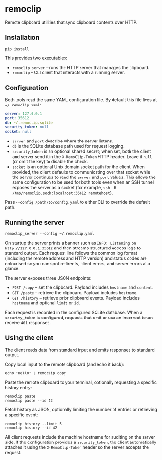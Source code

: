 # remoclip

Remote clipboard utilities that sync clipboard contents over HTTP.

## Installation

```
pip install .
```

This provides two executables:

- `remoclip_server` – runs the HTTP server that manages the clipboard.
- `remoclip` – CLI client that interacts with a running server.

## Configuration

Both tools read the same YAML configuration file. By default this file lives at `~/.remoclip.yaml`:

```yaml
server: 127.0.0.1
port: 35612
db: ~/.remoclip.sqlite
security_token: null
socket: null
```

- `server` and `port` describe where the server listens.
- `db` is the SQLite database path used for request logging.
- `security_token` is an optional shared secret; when set, both the client and server
  send it in the `X-RemoClip-Token` HTTP header. Leave it `null` (or omit the key) to
  disable the check.
- `socket` is an optional Unix domain socket path for the client. When provided, the
  client defaults to communicating over that socket while the server continues to read
  the `server` and `port` values. This allows the same configuration to be used for
  both tools even when an SSH tunnel exposes the server as a socket (for example,
  `ssh -R /tmp/remoclip.sock:localhost:35612 remotehost`).

Pass `--config /path/to/config.yaml` to either CLI to override the default path.

## Running the server

```
remoclip_server --config ~/.remoclip.yaml
```

On startup the server prints a banner such as `INFO: Listening on http://127.0.0.1:35612`
and then streams structured access logs to standard output. Each request line follows
the common log format (including the remote address and HTTP version) and status codes
are colourised so you can spot redirects, client errors, and server errors at a glance.

The server exposes three JSON endpoints:

- `POST /copy` – set the clipboard. Payload includes `hostname` and `content`.
- `GET /paste` – retrieve the clipboard. Payload includes `hostname`.
- `GET /history` – retrieve prior clipboard events. Payload includes `hostname` and optional `limit` or `id`.

Each request is recorded in the configured SQLite database. When a `security_token` is
configured, requests that omit or use an incorrect token receive `401` responses.

## Using the client

The client reads data from standard input and emits responses to standard output.

Copy local input to the remote clipboard (and echo it back):

```
echo "Hello" | remoclip copy
```

Paste the remote clipboard to your terminal, optionally requesting a specific history entry:

```
remoclip paste
remoclip paste --id 42
```

Fetch history as JSON, optionally limiting the number of entries or retrieving a specific event:

```
remoclip history --limit 5
remoclip history --id 42
```

All client requests include the machine hostname for auditing on the server side.
If the configuration provides a `security_token`, the client automatically attaches it
using the `X-RemoClip-Token` header so the server accepts the request.
